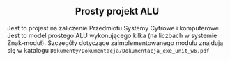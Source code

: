 <div align="center" style="text-align:center">
 <h2>Prosty projekt ALU</h2>
 </div>

 Jest to projest na zaliczenie Przedmiotu Systemy Cyfrowe i komputerowe. Jest to model prostego ALU wykonującego kilka (na liczbach w systemie Znak-moduł). Szczegóły dotyczące zaimplementowanego modułu znajdują się w katalogu `Dokumenty/Dokumentacja/Dokumentacja_exe_unit_w6.pdf`
